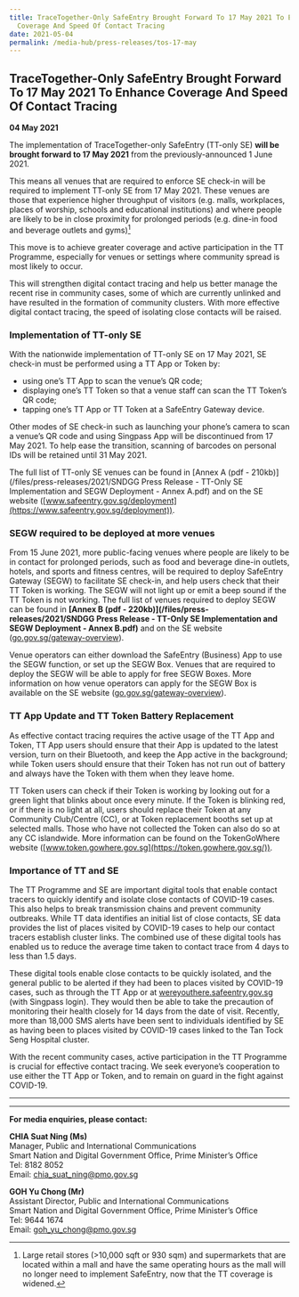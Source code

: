 ```yaml
---
title: TraceTogether-Only SafeEntry Brought Forward To 17 May 2021 To Enhance
  Coverage And Speed Of Contact Tracing
date: 2021-05-04
permalink: /media-hub/press-releases/tos-17-may
---
```

## TraceTogether-Only SafeEntry Brought Forward To 17 May 2021 To Enhance Coverage And Speed Of Contact Tracing

**04 May 2021**

The implementation of TraceTogether-only SafeEntry (TT-only SE)  **will be brought forward to 17 May 2021** from the previously-announced 1 June 2021.

This means all venues that are required to enforce SE check-in will be required to implement TT-only SE from 17 May 2021. These venues are those that experience higher throughput of visitors (e.g. malls, workplaces, places of worship, schools and educational institutions) and where people are likely to be in close proximity for prolonged periods (e.g. dine-in food and beverage outlets and gyms)[^1]

This move is to achieve greater coverage and active participation in the TT Programme,  especially for venues or settings where community spread is most likely to occur.

This will strengthen digital contact tracing and help us better manage the recent rise in community cases, some of which are currently unlinked and have resulted in the formation of community clusters. With more effective digital contact tracing, the speed of isolating close contacts will be raised.

### Implementation of TT-only SE

With the nationwide implementation of TT-only SE on 17 May 2021, SE check-in must be performed using a TT App or Token by:

* using one’s TT App to scan the venue’s QR code;
* displaying one’s TT Token so that a venue staff can scan the TT Token’s QR code;
* tapping one’s TT App or TT Token at a SafeEntry Gateway device.

Other modes of SE check-in such as launching your phone’s camera to scan a venue’s QR code and using Singpass App will be discontinued from 17 May 2021. To help ease the transition, scanning of barcodes on personal IDs will be retained until 31 May 2021.

The full list of TT-only SE venues can be found in  [Annex A (pdf - 210kb)](/files/press-releases/2021/SNDGG Press Release - TT-Only SE Implementation and SEGW Deployment - Annex A.pdf)  and on the SE website ([www.safeentry.gov.sg/deployment](https://www.safeentry.gov.sg/deployment)).

### SEGW required to be deployed at more venues

From 15 June 2021, more public-facing venues where people are likely to be in contact for prolonged periods, such as food and beverage dine-in outlets, hotels, and sports and fitness centres, will be required to deploy SafeEntry Gateway (SEGW) to facilitate SE check-in, and help users check that their TT Token is working. The SEGW will not light up or emit a beep sound if the TT Token is not working. The full list of venues required to deploy SEGW can be found in  **[Annex B (pdf - 220kb)](/files/press-releases/2021/SNDGG Press Release - TT-Only SE Implementation and SEGW Deployment - Annex B.pdf)**  and on the SE website ([go.gov.sg/gateway-overview](https://go.gov.sg/gateway-overview)).

Venue operators can either download the SafeEntry (Business) App to use the SEGW function, or set up the SEGW Box. Venues that are required to deploy the SEGW will be able to apply for free SEGW Boxes. More information on how venue operators can apply for the SEGW Box is available on the SE website ([go.gov.sg/gateway-overview](https://go.gov.sg/gateway-overview)).

### TT App Update and TT Token Battery Replacement

As effective contact tracing requires the active usage of the TT App and Token, TT App users should ensure that their App is updated to the latest version, turn on their Bluetooth, and keep the App active in the background; while Token users should ensure that their Token has not run out of battery and always have the Token with them when they leave home.

TT Token users can check if their Token is working by looking out for a green light that blinks about once every minute. If the Token is blinking red, or if there is no light at all, users should replace their Token at any Community Club/Centre (CC), or at Token replacement booths set up at selected malls. Those who have not collected the Token can also do so at any CC islandwide. More information can be found on the TokenGoWhere website ([www.token.gowhere.gov.sg](https://token.gowhere.gov.sg/)).

### Importance of TT and SE

The TT Programme and SE are important digital tools that enable contact tracers to quickly identify and isolate close contacts of COVID-19 cases. This also helps to break transmission chains and prevent community outbreaks. While TT data identifies an initial list of close contacts, SE data provides the list of places visited by COVID-19 cases to help our contact tracers establish cluster links. The combined use of these digital tools has enabled us to reduce the average time taken to contact trace from 4 days to less than 1.5 days.

These digital tools enable close contacts to be quickly isolated, and the general public to be alerted if they had been to places visited by COVID-19 cases, such as through the TT App or at [wereyouthere.safeentry.gov.sg](https://wereyouthere.safeentry.gov.sg/) (with Singpass login). They would then be able to take the precaution of monitoring their health closely for 14 days from the date of visit. Recently, more than 18,000 SMS alerts have been sent to individuals identified by SE as having been to places visited by COVID-19 cases linked to the Tan Tock Seng Hospital cluster.

With the recent community cases, active participation in the TT Programme is crucial for effective contact tracing. We seek everyone’s cooperation to use either the TT App or Token, and to remain on guard in the fight against COVID-19.

----------

[^1]:  Large retail stores (>10,000 sqft or 930 sqm) and supermarkets that are located within a mall and have the same operating hours as the mall will no longer need to implement SafeEntry, now that the TT coverage is widened.

----------

**For media enquiries, please contact:**

**CHIA Suat Ning (Ms)**<br>
Manager, Public and International Communications<br>
Smart Nation and Digital Government Office, Prime Minister’s Office<br>
Tel: 8182 8052<br>
Email:  [chia_suat_ning@pmo.gov.sg](mailto:chia_suat_ning@pmo.gov.sg)

**GOH Yu Chong (Mr)**<br>
Assistant Director, Public and International Communications<br>
Smart Nation and Digital Government Office, Prime Minister’s Office<br>
Tel: 9644 1674<br>
Email: [goh_yu_chong@pmo.gov.sg](mailto:goh_yu_chong@pmo.gov.sg)

 

